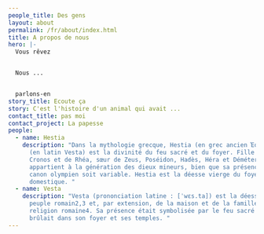 ```yaml
---
people_title: Des gens
layout: about
permalink: /fr/about/index.html
title: A propos de nous
hero: |-
  Vous rêvez


  Nous ...


  parlons-en
story_title: Ecoute ça
story: C'est l'histoire d'un animal qui avait ...
contact_title: pas moi
contact_project: La papesse
people:
  - name: Hestia
    description: "Dans la mythologie grecque, Hestia (en grec ancien Ἑστία / Hestía)
      (en latin Vesta) est la divinité du feu sacré et du foyer. Fille aînée de
      Cronos et de Rhéa, sœur de Zeus, Poséidon, Hadès, Héra et Déméter, elle
      appartient à la génération des dieux mineurs, bien que sa présence dans le
      canon olympien soit variable. Hestia est la déesse vierge du foyer
      domestique. "
  - name: Vesta
    description: "Vesta (prononciation latine : [ˈwɛs.ta]) est la déesse du foyer du
      peuple romain2,3 et, par extension, de la maison et de la famille dans la
      religion romaine4. Sa présence était symbolisée par le feu sacré qui
      brûlait dans son foyer et ses temples. "
---
```

